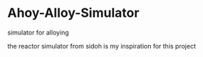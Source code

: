 # Ahoy-Alloy-Simulator
simulator for alloying

the reactor simulator from sidoh is my inspiration for this project

